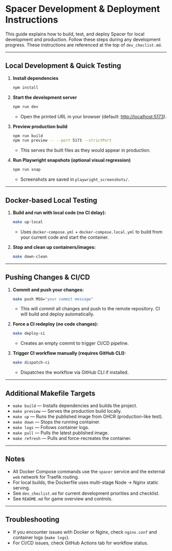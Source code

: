 # Spacer Development & Deployment Instructions

This guide explains how to build, test, and deploy Spacer for local development and production. Follow these steps during any development progress. These instructions are referenced at the top of `dev_checlist.md`.

---

## Local Development & Quick Testing

1. **Install dependencies**

   ```bash
   npm install
   ```

2. **Start the development server**

   ```bash
   npm run dev
   ```

   - Open the printed URL in your browser (default: [http://localhost:5173](http://localhost:5173)).


3. **Preview production build**

   ```bash
   npm run build
   npm run preview -- --port 5173 --strictPort
   ```

   - This serves the built files as they would appear in production.


4. **Run Playwright snapshots (optional visual regression)**

   ```bash
   npm run snap
   ```

   - Screenshots are saved in `playwright_screenshots/`.

---

## Docker-based Local Testing


1. **Build and run with local code (no CI delay):**

   ```bash
   make up-local
   ```

   - Uses `docker-compose.yml` + `docker-compose.local.yml` to build from your current code and start the container.


2. **Stop and clean up containers/images:**

   ```bash
   make down-clean
   ```

---

## Pushing Changes & CI/CD


1. **Commit and push your changes:**

   ```bash
   make push MSG="your commit message"
   ```

   - This will commit all changes and push to the remote repository. CI will build and deploy automatically.


2. **Force a CI redeploy (no code changes):**

   ```bash
   make deploy-ci
   ```

   - Creates an empty commit to trigger CI/CD pipeline.


3. **Trigger CI workflow manually (requires GitHub CLI):**

   ```bash
   make dispatch-ci
   ```

   - Dispatches the workflow via GitHub CLI if installed.

---

## Additional Makefile Targets


- `make build` — Installs dependencies and builds the project.
- `make preview` — Serves the production build locally.
- `make up` — Runs the published image from GHCR (production-like test).
- `make down` — Stops the running container.
- `make logs` — Follows container logs.
- `make pull` — Pulls the latest published image.
- `make refresh` — Pulls and force-recreates the container.

---


## Notes

- All Docker Compose commands use the `spacer` service and the external `web` network for Traefik routing.
- For local builds, the Dockerfile uses multi-stage Node → Nginx static serving.
- See `dev_checlist.md` for current development priorities and checklist.
- See `README.md` for game overview and controls.

---


## Troubleshooting

- If you encounter issues with Docker or Nginx, check `nginx.conf` and container logs (`make logs`).
- For CI/CD issues, check GitHub Actions tab for workflow status.
